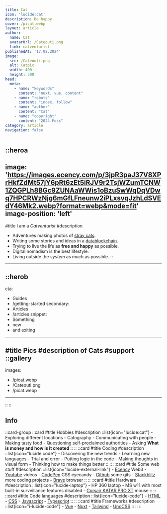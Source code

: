 ```yaml
---
title: Cat
icon: 'lucide:cat'
description: Be happy.
cover: /picat.webp
layout: article
author:
  name: Cat
  avatarUrl: /Cateouti.png
  link: catventurist
publishedAt: '17.08.2024'
image:
  src: /Cateouti.png
  alt: Catpic
  width: 400
  height: 300
head:
  meta:
    - name: "keywords"
      content: "nuxt, vue, content"
    - name: "robots"
      content: "index, follow"
    - name: "author"
      content: "Cat"
    - name: "copyright"
      content: "2024 Foss"
category: article
navigation: false
---
```


::heroa
---
image: 'https://images.ecency.com/p/3jpR3paJ37V8XPrHkfZdMt57jY6pRt6zEt5iRJV9r2TsjWZumTCNW1ZQGPLh8BGc9ZUNAaWWis1oBzuSwWqDqVDwq7HPCRWzNjg6mGfLFneunw2iPLxsvqJzhLdSVEdY46Mk2.webp?format=webp&mode=fit' 
image-position: 'left'
---
#title
I am a *Catventurist*
#description
  - Adventures making photos of [stray cats](https://ecency.com/@catventurist/posts).
  - Writing some stories and ideas in a [datablockchain](https://ecency.com/@catventurist/blog).
  - Trying to live the life as **free and happy** as possible.
  - Digital nomadism is the best lifestyle.
  - Living outside the _system_ as much as possible.
::
---

::herob
---
cta:
  - Guides
  - /getting-started
secondary:
  - Articles
  - /articles
snippet:
  - Something
  - new
  - and exiting
---
#title
Pics
#description
of Cats
#support
::gallery
---
images:
  - /picat.webp
  - /Cateouti.png
  - /picat.webp
---
::
::

## Info
::card-group
    ::card
    #title
    Hobbies
    #description
        ::list{icon="lucide:cat"}
        - Exploring different locations
        - Catography
        - Communicating with people
        - Making tasty food
        - Questioning self-proclaimed authorities
        - Asking **What is money and how is it created**
        ::
    ::
    ::card
    #title
    Coding
    #description
        ::list{icon="lucide:code"}
        - Discovering the new trends
        - Learning new languages
        - Trial and error
        - Putting logic in the code
        - Making thoughts in visual form
        - Thinking how to make things better
        ::
    ::
    ::card
    #title
    Some web stuff
    #description
        ::list{icon="lucide-external-link"}
        - [Ecency](https://ecency.com/@catventurist) Web3
        - [Youtube](https://youtube.com/@catventurist) videos
        - [CodePen](https://codepen.io/Catventurist) CSS eyecandy
        - [Github](https://github.com/Catventurist) some gits
        - [Stackblitz](https://stackblitz.com/@Micefy) more coding projects
        - [Brave](https://brave.com/) browser
        ::
    ::
    ::card
    #title
    Hardware
    #description
        ::list{icon="lucide-laptop"}
        - HP 360 laptop
          - MS w11 with most built-in surveillance features disabled
        - [Corsair KATAR PRO XT](https://www.corsair.com/eu/en/p/gaming-mouse/ch-930c111-eu/katar-pro-xt-ultra-light-gaming-mouse-eu-ch-930c111-eu) mouse
        ::
    ::
    ::card
    #title
    Code languages
    #description
      ::list{icon="lucide-code"}
      - [HTML](https://developer.mozilla.org/en-US/docs/Learn/HTML)
      - [CSS](https://developer.mozilla.org/en-US/docs/Web/CSS)
      - [Javascript](https://developer.mozilla.org/en-US/docs/Web/JavaScript)
      - [Typescript](https://www.typescriptlang.org/)
      ::
    ::
    ::card
    #title
    Frameworks
    #description
    ::list{icon="i-lucide-code"}
      - [Vue](https://vuejs.org/)
      - [Nuxt](https://nuxt.com/)
      - [Tailwind](https://tailwindcss.com/docs/guides/nuxtjs#3)
      - [UnoCSS](https://unocss.dev/)
    ::
    ::
::
